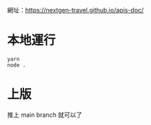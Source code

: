 網址：https://nextgen-travel.github.io/apis-doc/

# 本地運行

```
yarn
node .
```

# 上版

推上 main branch 就可以了
